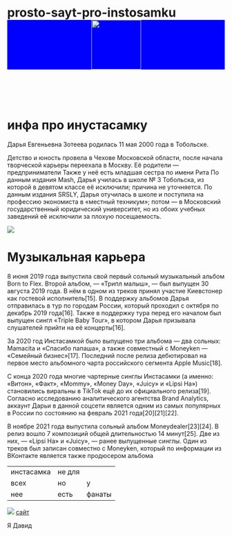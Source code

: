 # prosto-sayt-pro-instosamku<html><header style="background:blue"><img src="https://mockva.ru/logo.png" width="115"> <title>инфа про инустасамку</title>
 <h1> инфа про инустасамку</h1></header>
     <p>Дарья Евгеньевна Зотеева родилась 11 мая 2000 года в Тобольске.</p> <p>Детство и юность провела в Чехове Московской области, после начала творческой карьеры переехала в Москву. Её родители — предприниматели Также у неё есть младшая сестра по имени Рита
По данным издания Mash, Дарья училась в школе № 3 Тобольска, из которой в девятом классе её исключили; причина не уточняется. По данным издания SRSLY, Дарья отучилась в школе и поступила на профессию экономиста в «местный техникум»; потом — в Московский государственный юридический университет, но из обоих учебных заведений её исключили за плохую посещаемость.</p><img src="https://s09.stc.yc.kpcdn.net/share/i/12/11820560/wr-960. webp"><h1>Музыкальная карьера</h1> <p>
8 июня 2019 года выпустила свой первый сольный музыкальный альбом Born to Flex. Второй альбом, — «Трипл малыш», — был выпущен 30 августа 2019 года. В нём в одном из треков принял участие Киевстонер как гостевой исполнитель[15]. В поддержку альбомов Дарья отправилась в тур по городам России, который проходил с октября по декабрь 2019 года[16]. Также в поддержку тура перед его началом был выпущен сингл «Triple Baby Tour», в котором Дарья призывала слушателей прийти на её концерты[16].

За 2020 год Инстасамкой было выпущено три альбома — два сольных: Mamacita и «Спасибо папаша», а также совместный с Moneyken — «Семейный бизнес»[17]. Последний после релиза дебютировал на первое место альбомного чарта российского сегмента Apple Music[18].

С конца 2020 года многие чартерные синглы Инстасамки (а именно: «Витон», «Факт», «Mommy», «Money Day», «Juicy» и «Lipsi Ha») становились виральны в TikTok ещё до их официального релиза[19]. Согласно исследованию аналитического агентства Brand Analytics, аккаунт Дарьи в данной соцсети является одним из самых популярных в России по состоянию на февраль 2021 года[20][21][22].

В ноябре 2021 года выпустила сольный альбом Moneydealer[23][24]. В релиз вошло 7 композиций общей длительностью 14 минут[25]. Две из них, — «Lipsi Ha» и «Juicy», — ранее выпущенные синглы. Один из треков был записан совместно с Moneyken, который по информации из ВКонтакте является также продюсером альбома</p><table>
    <tr>
        <td> инстасамка</td> <td> не для </td> </tr>
            <tr><td>всех </td><td>но</td><td>у</td>
            </tr><tr><td>нее </td><td>есть</td><td>фанаты </td></tr>
            </table><img src="https://instagram-my.ru/wp-content/uploads/2019/10/instasamka.jpg">
            <a href="https://instagram-my.ru/wp-content/uploads/2019/10/instasamka.jpg" width="1">сайт</a><p> Я Давид</p>
</html>
